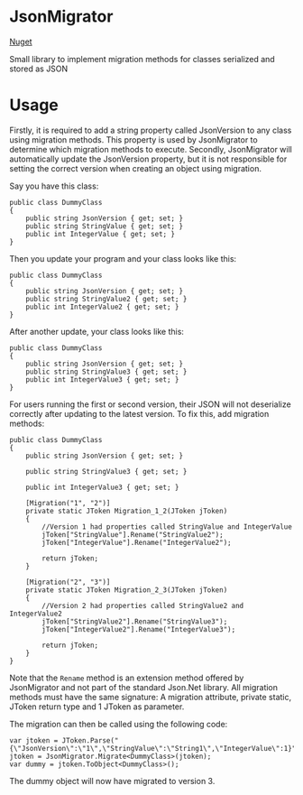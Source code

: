 # JsonMigrator

[Nuget](https://www.nuget.org/packages/StijnOostdam.JsonMigrator/)

Small library to implement migration methods for classes serialized and stored as JSON

# Usage

Firstly, it is required to add a string property called JsonVersion to any class using migration methods. This property is used by JsonMigrator to determine which migration methods to execute. Secondly, JsonMigrator will automatically update the JsonVersion property, but it is not responsible for setting the correct version when creating an object using migration.

Say you have this class:

    public class DummyClass  
    {  
        public string JsonVersion { get; set; }      
        public string StringValue { get; set; }      
        public int IntegerValue { get; set; }      
    }
    
Then you update your program and your class looks like this:

    public class DummyClass  
    {  
        public string JsonVersion { get; set; }      
        public string StringValue2 { get; set; }      
        public int IntegerValue2 { get; set; }      
    }

After another update, your class looks like this:

    public class DummyClass  
    {  
        public string JsonVersion { get; set; }      
        public string StringValue3 { get; set; }      
        public int IntegerValue3 { get; set; }      
    }
    
For users running the first or second version, their JSON will not deserialize correctly after updating to the latest version. To fix this, add migration methods:

    public class DummyClass
    {
        public string JsonVersion { get; set; }

        public string StringValue3 { get; set; }

        public int IntegerValue3 { get; set; }

        [Migration("1", "2")]
        private static JToken Migration_1_2(JToken jToken)
        {
            //Version 1 had properties called StringValue and IntegerValue
            jToken["StringValue"].Rename("StringValue2");
            jToken["IntegerValue"].Rename("IntegerValue2");

            return jToken;
        }

        [Migration("2", "3")]
        private static JToken Migration_2_3(JToken jToken)
        {
            //Version 2 had properties called StringValue2 and IntegerValue2
            jToken["StringValue2"].Rename("StringValue3");
            jToken["IntegerValue2"].Rename("IntegerValue3");

            return jToken;
        }
    }
    
Note that the <code>Rename</code> method is an extension method offered by JsonMigrator and not part of the standard Json.Net library. All migration methods must have the same signature: A migration attribute, private static, JToken return type and 1 JToken as parameter.

The migration can then be called using the following code:

    var jtoken = JToken.Parse("{\"JsonVersion\":\"1\",\"StringValue\":\"String1\",\"IntegerValue\":1}");
    jtoken = JsonMigrator.Migrate<DummyClass>(jtoken);
    var dummy = jtoken.ToObject<DummyClass>();
    
The dummy object will now have migrated to version 3.
